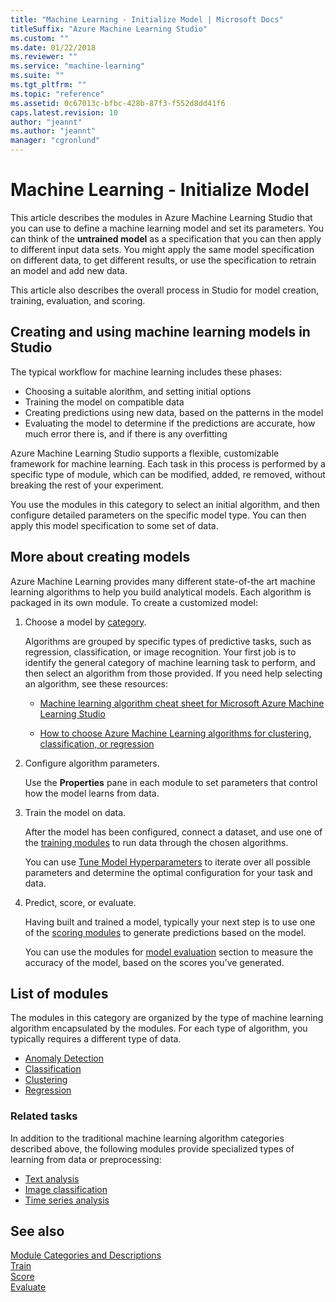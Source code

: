 ```yaml
---
title: "Machine Learning - Initialize Model | Microsoft Docs"
titleSuffix: "Azure Machine Learning Studio"
ms.custom: ""
ms.date: 01/22/2018
ms.reviewer: ""
ms.service: "machine-learning"
ms.suite: ""
ms.tgt_pltfrm: ""
ms.topic: "reference"
ms.assetid: 0c67013c-bfbc-428b-87f3-f552d8dd41f6
caps.latest.revision: 10
author: "jeannt"
ms.author: "jeannt"
manager: "cgronlund"
---
```

# Machine Learning - Initialize Model

This article describes the modules in Azure Machine Learning Studio that you can use to define a machine learning model and set its parameters. You can think of the **untrained model** as a specification that you can then apply to different input data sets. You might apply the same model specification on different data, to get different results, or use the specification to retrain an model and add new data.

This article also describes the overall process in Studio for model creation, training, evaluation, and scoring.

## Creating and using machine learning models in Studio

The typical workflow for machine learning includes these phases:

- Choosing a suitable alorithm, and setting initial options
- Training the model on compatible data
- Creating predictions using new data, based on the patterns in the model
- Evaluating the model to determine if the predictions are accurate, how much error there is, and if there is any overfitting

Azure Machine Learning Studio supports a flexible, customizable framework for machine learning. Each task in this process is performed by a specific type of module, which can be modified, added, re removed, without breaking the rest of your experiment. 

You use the modules in this category to select an initial algorithm, and then configure detailed parameters on the specific model type. You can then apply this model specification to some set of data.

## More about creating models

Azure Machine Learning provides many different state-of-the art machine learning algorithms to help you build analytical models. Each algorithm is packaged in its own module. To create a customized model: 
  
1. Choose a model by [category](#bkmk_categories).

    Algorithms are grouped by specific types of predictive tasks, such as regression, classification, or image recognition. Your first job is to identify the general category of machine learning task to perform, and then select an algorithm from those provided. If you need help selecting an algorithm, see these resources:  
  
    -   [Machine learning algorithm cheat sheet for Microsoft Azure Machine Learning Studio](https://azure.microsoft.com/documentation/articles/machine-learning-algorithm-cheat-sheet/)  
  
    -   [How to choose Azure Machine Learning algorithms for clustering, classification, or regression](https://azure.microsoft.com/documentation/articles/machine-learning-algorithm-choice/)  
  
2. Configure algorithm parameters.

    Use the **Properties** pane in each module to set parameters that control how the model learns from data. 
    
3. Train the model on data.
    
    After the model has been configured, connect a dataset, and use one of the [training modules](machine-learning-initialize-model.md) to run data through the chosen algorithms. 
    
    You can use [Tune Model Hyperparameters](tune-model-hyperparameters.md) to iterate over all possible parameters and determine the optimal configuration for your task and data.  
  
4. Predict, score, or evaluate.

    Having built and trained a model, typically your next step is to use one of the [scoring modules](machine-learning-score.md) to generate predictions based on the model.
  
    You can use the modules for [model evaluation](machine-learning-evaluate.md) section to measure the accuracy of the model, based on the scores you’ve generated.
  
##   List of modules

The modules in this category are organized by the type of machine learning algorithm encapsulated by the modules. For each type of algorithm, you typically requires a different type of data.

+ [Anomaly Detection](anomaly-detection.md)
+ [Classification](machine-learning-initialize-model-classification.md)
+ [Clustering](machine-learning-initialize-model-clustering.md)
+ [Regression](machine-learning-initialize-model-regression.md)

### Related tasks

In addition to the traditional machine learning algorithm categories described above, the following modules provide specialized types of learning from data or preprocessing:

- [Text analysis](text-analytics.md)
- [Image classification](pretrained-cascade-image-classification.md)
- [Time series analysis](time-series.md)

## See also
 [Module Categories and Descriptions](machine-learning-module-descriptions.md)   
 [Train](machine-learning-train.md)   
 [Score](machine-learning-score.md)   
 [Evaluate](machine-learning-evaluate.md)